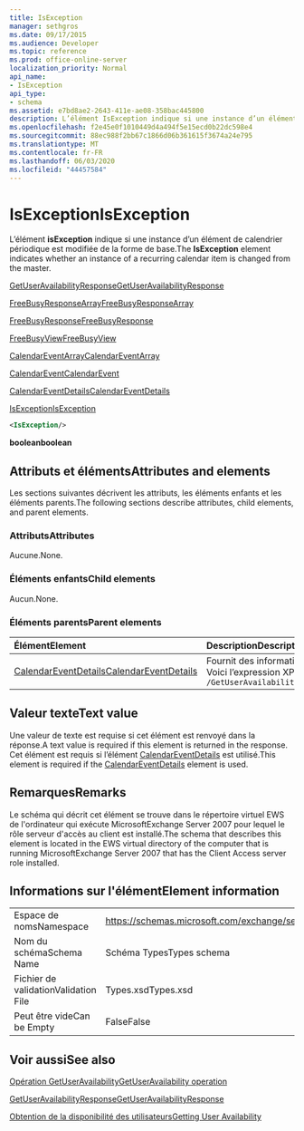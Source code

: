 ```yaml
---
title: IsException
manager: sethgros
ms.date: 09/17/2015
ms.audience: Developer
ms.topic: reference
ms.prod: office-online-server
localization_priority: Normal
api_name:
- IsException
api_type:
- schema
ms.assetid: e7bd8ae2-2643-411e-ae08-358bac445800
description: L’élément IsException indique si une instance d’un élément de calendrier périodique est modifiée de la forme de base.
ms.openlocfilehash: f2e45e0f1010449d4a494f5e15ecd0b22dc598e4
ms.sourcegitcommit: 88ec988f2bb67c1866d06b361615f3674a24e795
ms.translationtype: MT
ms.contentlocale: fr-FR
ms.lasthandoff: 06/03/2020
ms.locfileid: "44457584"
---
```

# <a name="isexception"></a><span data-ttu-id="9ee36-103">IsException</span><span class="sxs-lookup"><span data-stu-id="9ee36-103">IsException</span></span>

<span data-ttu-id="9ee36-104">L’élément **isException** indique si une instance d’un élément de calendrier périodique est modifiée de la forme de base.</span><span class="sxs-lookup"><span data-stu-id="9ee36-104">The **IsException** element indicates whether an instance of a recurring calendar item is changed from the master.</span></span> 
  
[<span data-ttu-id="9ee36-105">GetUserAvailabilityResponse</span><span class="sxs-lookup"><span data-stu-id="9ee36-105">GetUserAvailabilityResponse</span></span>](getuseravailabilityresponse.md)
  
[<span data-ttu-id="9ee36-106">FreeBusyResponseArray</span><span class="sxs-lookup"><span data-stu-id="9ee36-106">FreeBusyResponseArray</span></span>](freebusyresponsearray.md)
  
[<span data-ttu-id="9ee36-107">FreeBusyResponse</span><span class="sxs-lookup"><span data-stu-id="9ee36-107">FreeBusyResponse</span></span>](freebusyresponse.md)
  
[<span data-ttu-id="9ee36-108">FreeBusyView</span><span class="sxs-lookup"><span data-stu-id="9ee36-108">FreeBusyView</span></span>](freebusyview.md)
  
[<span data-ttu-id="9ee36-109">CalendarEventArray</span><span class="sxs-lookup"><span data-stu-id="9ee36-109">CalendarEventArray</span></span>](calendareventarray.md)
  
[<span data-ttu-id="9ee36-110">CalendarEvent</span><span class="sxs-lookup"><span data-stu-id="9ee36-110">CalendarEvent</span></span>](calendarevent.md)
  
[<span data-ttu-id="9ee36-111">CalendarEventDetails</span><span class="sxs-lookup"><span data-stu-id="9ee36-111">CalendarEventDetails</span></span>](calendareventdetails.md)
  
[<span data-ttu-id="9ee36-112">IsException</span><span class="sxs-lookup"><span data-stu-id="9ee36-112">IsException</span></span>](isexception.md)
  
```xml
<IsException/>
```

 <span data-ttu-id="9ee36-113">**boolean**</span><span class="sxs-lookup"><span data-stu-id="9ee36-113">**boolean**</span></span>
## <a name="attributes-and-elements"></a><span data-ttu-id="9ee36-114">Attributs et éléments</span><span class="sxs-lookup"><span data-stu-id="9ee36-114">Attributes and elements</span></span>

<span data-ttu-id="9ee36-115">Les sections suivantes décrivent les attributs, les éléments enfants et les éléments parents.</span><span class="sxs-lookup"><span data-stu-id="9ee36-115">The following sections describe attributes, child elements, and parent elements.</span></span>
  
### <a name="attributes"></a><span data-ttu-id="9ee36-116">Attributs</span><span class="sxs-lookup"><span data-stu-id="9ee36-116">Attributes</span></span>

<span data-ttu-id="9ee36-117">Aucune.</span><span class="sxs-lookup"><span data-stu-id="9ee36-117">None.</span></span>
  
### <a name="child-elements"></a><span data-ttu-id="9ee36-118">Éléments enfants</span><span class="sxs-lookup"><span data-stu-id="9ee36-118">Child elements</span></span>

<span data-ttu-id="9ee36-119">Aucun.</span><span class="sxs-lookup"><span data-stu-id="9ee36-119">None.</span></span>
  
### <a name="parent-elements"></a><span data-ttu-id="9ee36-120">Éléments parents</span><span class="sxs-lookup"><span data-stu-id="9ee36-120">Parent elements</span></span>

|<span data-ttu-id="9ee36-121">**Élément**</span><span class="sxs-lookup"><span data-stu-id="9ee36-121">**Element**</span></span>|<span data-ttu-id="9ee36-122">**Description**</span><span class="sxs-lookup"><span data-stu-id="9ee36-122">**Description**</span></span>|
|:-----|:-----|
|[<span data-ttu-id="9ee36-123">CalendarEventDetails</span><span class="sxs-lookup"><span data-stu-id="9ee36-123">CalendarEventDetails</span></span>](calendareventdetails.md) <br/> |<span data-ttu-id="9ee36-124">Fournit des informations supplémentaires sur un événement de calendrier.</span><span class="sxs-lookup"><span data-stu-id="9ee36-124">Provides additional information about a calendar event.</span></span>  <br/> <span data-ttu-id="9ee36-125">Voici l’expression XPath 2,0 pour cet élément :</span><span class="sxs-lookup"><span data-stu-id="9ee36-125">The following is the XPath 2.0 expression to this element:</span></span>  <br/>  `/GetUserAvailabilityResponse/FreeBusyResponseArray/FreeBusyResponse/FreeBusyView/CalendarEventArray/CalendarEvent[i]/CalendarEventDetails` <br/> |
   
## <a name="text-value"></a><span data-ttu-id="9ee36-126">Valeur texte</span><span class="sxs-lookup"><span data-stu-id="9ee36-126">Text value</span></span>

<span data-ttu-id="9ee36-127">Une valeur de texte est requise si cet élément est renvoyé dans la réponse.</span><span class="sxs-lookup"><span data-stu-id="9ee36-127">A text value is required if this element is returned in the response.</span></span> <span data-ttu-id="9ee36-128">Cet élément est requis si l’élément [CalendarEventDetails](calendareventdetails.md) est utilisé.</span><span class="sxs-lookup"><span data-stu-id="9ee36-128">This element is required if the [CalendarEventDetails](calendareventdetails.md) element is used.</span></span> 
  
## <a name="remarks"></a><span data-ttu-id="9ee36-129">Remarques</span><span class="sxs-lookup"><span data-stu-id="9ee36-129">Remarks</span></span>

<span data-ttu-id="9ee36-130">Le schéma qui décrit cet élément se trouve dans le répertoire virtuel EWS de l'ordinateur qui exécute MicrosoftExchange Server 2007 pour lequel le rôle serveur d'accès au client est installé.</span><span class="sxs-lookup"><span data-stu-id="9ee36-130">The schema that describes this element is located in the EWS virtual directory of the computer that is running MicrosoftExchange Server 2007 that has the Client Access server role installed.</span></span>
  
## <a name="element-information"></a><span data-ttu-id="9ee36-131">Informations sur l'élément</span><span class="sxs-lookup"><span data-stu-id="9ee36-131">Element information</span></span>

|||
|:-----|:-----|
|<span data-ttu-id="9ee36-132">Espace de noms</span><span class="sxs-lookup"><span data-stu-id="9ee36-132">Namespace</span></span>  <br/> |https://schemas.microsoft.com/exchange/services/2006/types  <br/> |
|<span data-ttu-id="9ee36-133">Nom du schéma</span><span class="sxs-lookup"><span data-stu-id="9ee36-133">Schema Name</span></span>  <br/> |<span data-ttu-id="9ee36-134">Schéma Types</span><span class="sxs-lookup"><span data-stu-id="9ee36-134">Types schema</span></span>  <br/> |
|<span data-ttu-id="9ee36-135">Fichier de validation</span><span class="sxs-lookup"><span data-stu-id="9ee36-135">Validation File</span></span>  <br/> |<span data-ttu-id="9ee36-136">Types.xsd</span><span class="sxs-lookup"><span data-stu-id="9ee36-136">Types.xsd</span></span>  <br/> |
|<span data-ttu-id="9ee36-137">Peut être vide</span><span class="sxs-lookup"><span data-stu-id="9ee36-137">Can be Empty</span></span>  <br/> |<span data-ttu-id="9ee36-138">False</span><span class="sxs-lookup"><span data-stu-id="9ee36-138">False</span></span>  <br/> |
   
## <a name="see-also"></a><span data-ttu-id="9ee36-139">Voir aussi</span><span class="sxs-lookup"><span data-stu-id="9ee36-139">See also</span></span>



[<span data-ttu-id="9ee36-140">Opération GetUserAvailability</span><span class="sxs-lookup"><span data-stu-id="9ee36-140">GetUserAvailability operation</span></span>](getuseravailability-operation.md)
  
[<span data-ttu-id="9ee36-141">GetUserAvailabilityResponse</span><span class="sxs-lookup"><span data-stu-id="9ee36-141">GetUserAvailabilityResponse</span></span>](getuseravailabilityresponse.md)


[<span data-ttu-id="9ee36-142">Obtention de la disponibilité des utilisateurs</span><span class="sxs-lookup"><span data-stu-id="9ee36-142">Getting User Availability</span></span>](https://msdn.microsoft.com/library/d4133fcb-9b0f-4e6b-aadf-a389da83516a%28Office.15%29.aspx)

